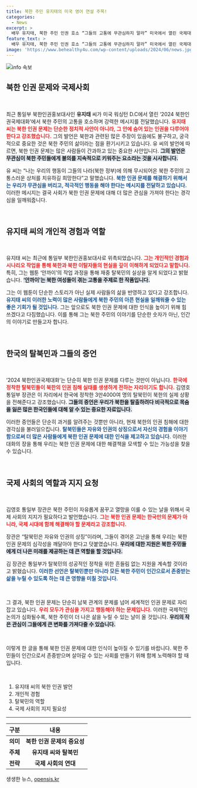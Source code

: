 ```yaml
---
title: 북한 주민 유지태의 미국 영어 연설 주목!
categories:
  - News
excerpt: >
  배우 유지태, 북한 주민 인권 호소 “그들의 고통에 무관심하지 말라” 미국에서 열린 국제대화에서 진솔한 이야기 전하며 행동 촉구! 그는 불의를 키우는 것은 바로 우리의 무관심이라 강조했다.
feature_text: >
  배우 유지태, 북한 주민 인권 호소 “그들의 고통에 무관심하지 말라” 미국에서 열린 국제대화에서 진솔한 이야기 전하며 행동 촉구! 그는 불의를 키우는 것은 바로 우리의 무관심이라 강조했다.
image: 'https://www.behealthy4u.com/wp-content/uploads/2024/06/news.jpg'
---
```


<p><img src="https://www.behealthy4u.com/wp-content/uploads/2024/06/news.jpg" alt="info 속보" /></p>

<h2 data-ke-size="size26">북한 인권 문제와 국제사회</h2>

<p data-ke-size="size16">&nbsp;</p>

<p>최근 통일부 북한인권홍보대사인 <b>유지태</b> 씨가 미국 워싱턴 D.C에서 열린 ‘2024 북한인권국제대화’에서 북한 주민의 고통을 호소하며 강력한 메시지를 전달했습니다. <b><span style="color: #ee2323;">유지태 씨는 북한 인권 문제는 단순한 정치적 사안이 아니라, 그 안에 숨어 있는 인권을 다루어야 한다고 강조했습니다.</span></b> 그의 발언은 북한과 관련된 많은 주장이 있음에도 불구하고, 궁극적으로 중요한 것은 북한 주민의 삶이라는 점을 환기시키고 있습니다. 유 씨의 발언에 따르면, 북한 인권 문제는 많은 사람들이 간과하고 있는 중요한 사안입니다. <b><span style="background-color: #21538527;">그의 발언은 무관심이 북한 주민들에게 불의를 지속적으로 키워주는 요소라는 것을 시사합니다.</span></b> </p>

<p>유 씨는 “나는 우리의 행동이 그들의 나라(북한 정부)에 의해 무시되어온 북한 주민의 고통스러운 상처를 치유하길 희망한다”고 말했습니다. <b><span style="color: #1a5490;">북한 인권 문제를 해결하기 위해서는 우리가 무관심을 버리고, 적극적인 행동을 해야 한다는 메시지를 전달하고 있습니다.</span></b> 이러한 메시지는 결국 사회가 북한 인권 문제에 대해 더 많은 관심을 가져야 한다는 경각심을 일깨워줍니다. </p>

<p data-ke-size="size16">&nbsp;</p>

<h2 data-ke-size="size26">유지태 씨의 개인적 경험과 역할</h2>

<p data-ke-size="size16">&nbsp;</p>

<p>유지태 씨는 최근에 통일부 북한인권홍보대사로 위촉되었습니다. <b><span style="color: #ee2323;">그는 개인적인 경험과 시나리오 작업을 통해 북한과 북한 이탈자들의 현실을 깊이 이해하게 되었다고 말합니다.</span></b> 특히, 그는 웹툰 ‘안까이’의 작업 과정을 통해 재중 탈북민의 실상을 알게 되었다고 밝혔습니다. <b><span style="background-color: #21538527;">‘안까이’는 북한 여성들이 겪는 고통을 주제로 한 작품입니다.</span></b> </p>

<p>그는 이 웹툰이 단순한 스토리가 아닌 실제 사람들의 삶을 반영하고 있다고 강조합니다. <b><span style="color: #1a5490;">유지태 씨의 이러한 노력이 많은 사람들에게 북한 주민의 아픈 현실을 일깨워줄 수 있는 좋은 기회가 될 것입니다.</span></b> 그는 앞으로도 북한 인권 문제에 대한 인식을 높이기 위해 힘쓰겠다고 다짐했습니다. 이를 통해 그는 북한 주민의 이야기를 단순한 숫자가 아닌, 인간의 이야기로 만들고자 합니다. </p>

<p data-ke-size="size16">&nbsp;</p>

<h2 data-ke-size="size26">한국의 탈북민과 그들의 증언</h2>

<p data-ke-size="size16">&nbsp;</p>

<p>‘2024 북한인권국제대화’는 단순히 북한 인권 문제를 다루는 것만이 아닙니다. <b><span style="color: #ee2323;">한국에 정착한 탈북민들이 북한의 인권 침해 실태를 생생하게 전하는 자리이기도 합니다.</span></b> 김영호 통일부 장관은 이 자리에서 한국에 정착한 3만4000여 명의 탈북민이 북한의 실제 상황을 전해준다고 강조했습니다. <b><span style="background-color: #21538527;">그들의 증언은 우리가 북한을 탈출하려다 비극적으로 목숨을 잃은 많은 한국인들에 대해 알 수 있는 중요한 자료입니다.</span></b> </p>

<p>이러한 증언들은 단순히 과거를 알려주는 것뿐만 아니라, 현재 북한의 인권 침해에 대한 경각심을 불러일으킵니다. <b><span style="color: #1a5490;">탈북민들은 자유와 인권의 상징으로서 자신의 경험을 이야기함으로써 더 많은 사람들에게 북한 인권 문제에 대한 인식을 제고하고 있습니다.</span></b> 이러한 대화의 장을 통해 우리는 북한 인권 문제에 대한 해결책을 모색할 수 있는 가능성을 찾을 수 있습니다. </p>

<p data-ke-size="size16">&nbsp;</p>

<h2 data-ke-size="size26">국제 사회의 역할과 지지 요청</h2>

<p data-ke-size="size16">&nbsp;</p>

<p>김영호 통일부 장관은 북한 주민이 자유롭게 꿈꾸고 열망을 이룰 수 있는 날을 위해서 국제 사회의 지지가 필요하다고 발언했습니다. <b><span style="color: #ee2323;">그는 북한 인권 문제는 한국만의 문제가 아니라, 국제 시대에 함께 해결해야 할 문제라고 강조합니다.</span></b> </p>

<p>장관은 “탈북민은 자유와 인권의 상징”이라며, 그들이 겪어온 고난을 통해 우리는 북한 인권 문제의 심각성을 깨달아야 한다고 덧붙였습니다. <b><span style="background-color: #21538527;">우리에 대한 지원은 북한 주민들에게 더 나은 미래를 제공하는 데 큰 역할을 할 것입니다.</span></b> </p>

<p>김 장관은 통일부가 탈북민의 성공적인 정착을 위한 흔들림 없는 지원을 계속할 것이라고 밝혔습니다. <b><span style="color: #1a5490;">이러한 선언은 탈북민뿐만 아니라 모든 북한 주민이 인간으로서 존중받는 삶을 누릴 수 있도록 하는 데 큰 영향을 미칠 것입니다.</span></b> </p>

<p data-ke-size="size16">&nbsp;</p>

<p>그 결과, 북한 인권 문제는 단순히 남북 관계의 문제를 넘어 세계적인 인권 문제로 자리 잡고 있습니다. <b><span style="color: #ee2323;">우리 모두가 관심을 가지고 행동해야 하는 문제입니다.</span></b> 이러한 국제적인 논의가 심화될수록, 북한 주민이 더 나은 삶을 누릴 수 있는 날이 올 것입니다. <b><span style="background-color: #21538527;">우리의 작은 관심이 그들에게 큰 변화를 가져다줄 수 있습니다.</span></b> </p>

<p data-ke-size="size16">&nbsp;</p>

<p>이렇게 한 글을 통해 북한 인권 문제에 대한 인식이 높아질 수 있기를 바랍니다. 북한 주민들이 인간으로서 존중받으며 살아갈 수 있는 사회를 만들기 위해 함께 노력해야 할 때입니다. </p>

<p data-ke-size="size16">&nbsp;</p> 

<ol>
    <li>유지태 씨의 북한 인권 발언</li>
    <li>개인적 경험</li>
    <li>탈북민의 역할</li>
    <li>국제 사회의 지지 필요성</li>
</ol>

<hr>

<table style="border-collapse: collapse; width: 100%;">
    <thead>
        <tr>
            <th style="text-align: center; height: 17px;"><b>구분</b></th>
            <th style="text-align: center; height: 17px;"><b>내용</b></th>
        </tr>
    </thead>
    <tbody>
        <tr>
            <td style="text-align: center; height: 17px;"><b>의미</b></td>
            <td style="text-align: center; height: 17px;"><b>북한 인권 문제의 중요성</b></td>
        </tr>
        <tr>
            <td style="text-align: center; height: 17px;"><b>주체</b></td>
            <td style="text-align: center; height: 17px;"><b>유지태 씨와 탈북민</b></td>
        </tr>
        <tr>
            <td style="text-align: center; height: 17px;"><b>전략</b></td>
            <td style="text-align: center; height: 17px;"><b>국제 사회의 연대</b></td>
        </tr>
    </tbody>
</table>
생생한 뉴스, <a href="https://opensis.kr" rel="dofollow">opensis.kr</a>


